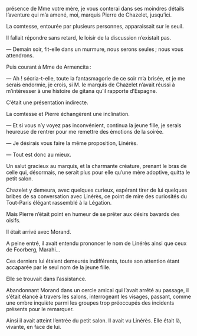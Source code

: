 présence de Mme votre mère, je vous conterai dans ses moindres détails l’aventure qui m’a amené, moi, marquis Pierre de Chazelet, jusqu’ici.

La comtesse, entourée par plusieurs personnes, apparaissait sur le seuil.

Il fallait répondre sans retard, le loisir de la discussion n’existait pas.

— Demain soir, fit-elle dans un murmure, nous serons seules ; nous vous attendrons.

Puis courant à Mme de Armencita :

— Ah ! sécria-t-elle, toute la fantasmagorie de ce soir m’a brisée, et
je me serais endormie, je crois, si M. le marquis de Chazelet n’avait réussi à
m’intéresser à une histoire de gitana qu’il rapporte d’Espagne.

C’était une présentation indirecte.

La comtesse et Pierre échangèrent une inclination.

— Et si vous n’y voyez pas inconvénient, continua la jeune fille, je serais
heureuse de rentrer pour me remettre des émotions de la soirée.

— Je désirais vous faire la même proposition, Linérès.

— Tout est donc au mieux.

Un salut gracieux au marquis, et la charmante créature, prenant le bras de celle qui, désormais, ne serait plus pour elle qu’une mère adoptive, quitta
le petit salon.

Chazelet y demeura, avec quelques curieux, espérant tirer de lui quelques bribes de sa conversation avec Linérès, ce point de mire des curiosités du
Tout-Paris élégant rassemblé à la Légation.

Mais Pierre n’était point en humeur de se prêter aux désirs bavards des oisifs.

Il était arrivé avec Morand.

A peine entré, il avait entendu prononcer le nom de Linérès ainsi que ceux de
Foorberg, Marahi…

Ces derniers lui étaient demeurés indifférents, toute son attention étant
accaparée par le seul nom de la jeune fille.

Elle se trouvait dans l’assistance.

Abandonnant Morand dans un cercle amical qui l’avait arrêté au passage, il s’était élancé à travers les salons, interrogeant les visages, passant,
comme une ombre inquiète parmi les groupes trop préoccupés des incidents
présents pour le remarquer.

Ainsi il avait atteint l’entrée du petit salon. Il avait vu Linérès. Elle
était là, vivante, en face de lui.

